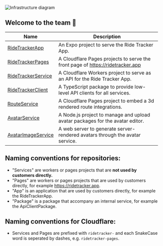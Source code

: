 <p align="center">

![Infrastructure diagram](https://github.com/RideTracker/.github-private/assets/78360666/65a5243c-a36a-4b17-b16b-8eb3dca01a03)

</p>

## Welcome to the team 🙌
| Name | Description |
| ---- | ----------- |
| [RideTrackerApp](https://github.com/RideTracker/RideTrackerApp) | An Expo project to serve the Ride Tracker App. |
| [RideTrackerPages](https://github.com/RideTracker/RideTrackerPages) | A Cloudflare Pages projects to serve the front page of https://ridetracker.app |
| [RideTrackerService](https://github.com/RideTracker/RideTrackerService) | A Cloudflare Workers project to serve as an API for the Ride Tracker App. |
| [RideTrackerClient](https://github.com/RideTracker/RideTrackerClient) | A TypeScript package to provide low-level API clients for all services. |
| [RouteService](https://github.com/RideTracker/RouteService) | A Cloudflare Pages project to embed a 3d rendered route integrations. |
| [AvatarService](https://github.com/RideTracker/AvatarService) | A Node.js project to manage and upload avatar packages for the avatar editor. |
| [AvatarImageService](https://github.com/RideTracker/AvatarImageService) | A web server to generate server-rendered avatars through the avatar service. |

## Naming conventions for repositories:
- "Services" are workers or pages projects that are **not used by customers directly.**
- "Pages" are workers or pages projects that are used by customers directly, for example https://ridetracker.app.
- "App" is an application that are used by customers directly, for example the RideTrackerApp.
- "Package" is a package that accompany an internal service, for example the ApiClientPackage.

## Naming conventions for Cloudflare:
- Services and Pages are prefixed with `ridetracker-` and each SnakeCase word is seperated by dashes, e.g. `ridetracker-pages`.

<!--

**Here are some ideas to get you started:**

🙋‍♀️ A short introduction - what is your organization all about?
👀 Contribution guidelines - how do team members dive in?
👩‍💻 Useful resources - where do you keep your docs? Is there anything else the team should know?
🍪 Fun facts - what is your team's favorite snack?
🧙 Remember, you can do mighty things with the power of [Markdown](https://docs.github.com/github/writing-on-github/getting-started-with-writing-and-formatting-on-github/basic-writing-and-formatting-syntax)
-->
